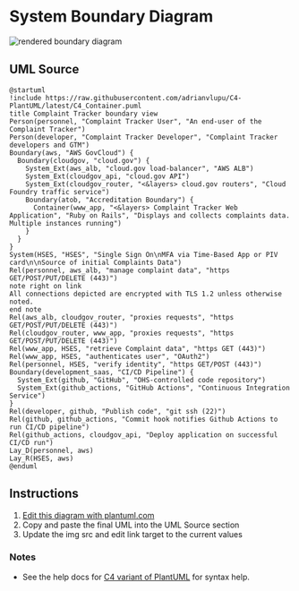 System Boundary Diagram
=======================

![rendered boundary diagram](http://www.plantuml.com/plantuml/png/fLHHRo8t47xdLqnvg8XKG4tpL5NL4U2II4H1MT9xEGaPxm2Z67jhZ-5MLVvxFRkRXJlegT8zmEwEPpv__ZpVV0YiFCUTwVn4LfkO8soPY_3xSEZLOR0XtiPL3EYriuoM1zhjXYhtfEpUn28EnpVzkL6MNnvdGwCO0wVGSfoo5LdqWqAmcTWWZDskC2dAiF1AlwA7bOisLxw4FU6XCqSVdEqLrSEY-GMwvoKlYKithOmieCtxGWtS6dXx0RzxzOwPunwDIyWNCIVlgzsBosrn06Lpk5iy9k3RXdfF7OBG-PJ1dTkFZOjvzmh-wG2q6Lg26xTFQTNh8BqtEG1P6HXto-aN5gIbCglJD31EvVsLCihgHA_PQ3IxJGo-hcvtMQg2le8OpH--a-rTv4gMFtusgaGV_eHZQRqOAbaa21_bJBu4zcgz9Wq1_PuqDlX7JTYjXAlM7dDYnUHikzeU7Q1jazxXS4Z4YrCU5_hb4wvWL1I6T0Kfl9xZgeI4_gp810bCA1G9eRuhxOn1pG7qErQ0NB4Qm6CqJ8L181jOr0tWexLaDyrXtZhoU-lKelNkiscMqEKXksGfCHLdjB7mP3_RnuyZs9E21UsmVwi2va8Kd8Vvmr-WbSy_fwpCHQzH-fKiCIbpF6E0YMALzdv6Ssg1OrFib5KRF9waEeXmgGmBTzF5SFwKfR-NnN0odKqNK-ZTtFnsbJ2jOmHFcosBL8RiQsTa36ZPGukIIHKiI7EYhJm2MktBGhuEn5jOp3BuTN0DqHeC0LmocpzGG13SVD11crUl5VUMy7cB5Tvz8H4Q_uuOEFm_yW9wXjNsom-0jXZDtNfaJydhCFvlYRyBe69Inh9q9mQ8pQHw6gNmzVdDDaLxzBGkWNAfvFASVhjbQwzc8ErInJ8e5SIU3yFn1EPKe26BZSLE_5uFyfHuHtmVLnMl-wmlKzsBHyGgEOB7mWLY9owz1B1KTRkqG32g0m8eRYORNGpmO1atllPzriw8Dv7WT1QthEPnPIXiAn82bHOWfE_UzNKZTdk2CoBfjdOfVUlSgtGXhGcJU9BLiWDsucweLIfQbLhWKy1l1ka42-DAKCUn8nuAKMiCOHrD0vhW4zvCbSl9D_Qjey_r1Aa37z3cSMV-1G00)

UML Source
----------

```
@startuml
!include https://raw.githubusercontent.com/adrianvlupu/C4-PlantUML/latest/C4_Container.puml
title Complaint Tracker boundary view
Person(personnel, "Complaint Tracker User", "An end-user of the Complaint Tracker")
Person(developer, "Complaint Tracker Developer", "Complaint Tracker developers and GTM")
Boundary(aws, "AWS GovCloud") {
  Boundary(cloudgov, "cloud.gov") {
    System_Ext(aws_alb, "cloud.gov load-balancer", "AWS ALB")
    System_Ext(cloudgov_api, "cloud.gov API")
    System_Ext(cloudgov_router, "<&layers> cloud.gov routers", "Cloud Foundry traffic service")
    Boundary(atob, "Accreditation Boundary") {
      Container(www_app, "<&layers> Complaint Tracker Web Application", "Ruby on Rails", "Displays and collects complaints data. Multiple instances running")
    }
  }
}
System(HSES, "HSES", "Single Sign On\nMFA via Time-Based App or PIV card\n\nSource of initial Complaints Data")
Rel(personnel, aws_alb, "manage complaint data", "https GET/POST/PUT/DELETE (443)")
note right on link
All connections depicted are encrypted with TLS 1.2 unless otherwise noted.
end note
Rel(aws_alb, cloudgov_router, "proxies requests", "https GET/POST/PUT/DELETE (443)")
Rel(cloudgov_router, www_app, "proxies requests", "https GET/POST/PUT/DELETE (443)")
Rel(www_app, HSES, "retrieve Complaint data", "https GET (443)")
Rel(www_app, HSES, "authenticates user", "OAuth2")
Rel(personnel, HSES, "verify identity", "https GET/POST (443)")
Boundary(development_saas, "CI/CD Pipeline") {
  System_Ext(github, "GitHub", "OHS-controlled code repository")
  System_Ext(github_actions, "GitHub Actions", "Continuous Integration Service")
}
Rel(developer, github, "Publish code", "git ssh (22)")
Rel(github, github_actions, "Commit hook notifies Github Actions to run CI/CD pipeline")
Rel(github_actions, cloudgov_api, "Deploy application on successful CI/CD run")
Lay_D(personnel, aws)
Lay_R(HSES, aws)
@enduml
```

Instructions
------------

1. [Edit this diagram with plantuml.com](http://www.plantuml.com/plantuml/uml/fLHHRo8t47xdLqnvg8XKG4tpL5NL4U2II4H1MT9xEGaPxm2Z67jhZ-5MLVvxFRkRXJlegT8zmEwEPpv__ZpVV0YiFCUTwVn4LfkO8soPY_3xSEZLOR0XtiPL3EYriuoM1zhjXYhtfEpUn28EnpVzkL6MNnvdGwCO0wVGSfoo5LdqWqAmcTWWZDskC2dAiF1AlwA7bOisLxw4FU6XCqSVdEqLrSEY-GMwvoKlYKithOmieCtxGWtS6dXx0RzxzOwPunwDIyWNCIVlgzsBosrn06Lpk5iy9k3RXdfF7OBG-PJ1dTkFZOjvzmh-wG2q6Lg26xTFQTNh8BqtEG1P6HXto-aN5gIbCglJD31EvVsLCihgHA_PQ3IxJGo-hcvtMQg2le8OpH--a-rTv4gMFtusgaGV_eHZQRqOAbaa21_bJBu4zcgz9Wq1_PuqDlX7JTYjXAlM7dDYnUHikzeU7Q1jazxXS4Z4YrCU5_hb4wvWL1I6T0Kfl9xZgeI4_gp810bCA1G9eRuhxOn1pG7qErQ0NB4Qm6CqJ8L181jOr0tWexLaDyrXtZhoU-lKelNkiscMqEKXksGfCHLdjB7mP3_RnuyZs9E21UsmVwi2va8Kd8Vvmr-WbSy_fwpCHQzH-fKiCIbpF6E0YMALzdv6Ssg1OrFib5KRF9waEeXmgGmBTzF5SFwKfR-NnN0odKqNK-ZTtFnsbJ2jOmHFcosBL8RiQsTa36ZPGukIIHKiI7EYhJm2MktBGhuEn5jOp3BuTN0DqHeC0LmocpzGG13SVD11crUl5VUMy7cB5Tvz8H4Q_uuOEFm_yW9wXjNsom-0jXZDtNfaJydhCFvlYRyBe69Inh9q9mQ8pQHw6gNmzVdDDaLxzBGkWNAfvFASVhjbQwzc8ErInJ8e5SIU3yFn1EPKe26BZSLE_5uFyfHuHtmVLnMl-wmlKzsBHyGgEOB7mWLY9owz1B1KTRkqG32g0m8eRYORNGpmO1atllPzriw8Dv7WT1QthEPnPIXiAn82bHOWfE_UzNKZTdk2CoBfjdOfVUlSgtGXhGcJU9BLiWDsucweLIfQbLhWKy1l1ka42-DAKCUn8nuAKMiCOHrD0vhW4zvCbSl9D_Qjey_r1Aa37z3cSMV-1G00)
1. Copy and paste the final UML into the UML Source section
1. Update the img src and edit link target to the current values

### Notes

* See the help docs for [C4 variant of PlantUML](https://github.com/RicardoNiepel/C4-PlantUML) for syntax help.
